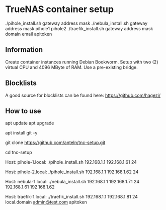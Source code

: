 # TrueNAS container setup

./pihole_install.sh gateway address mask
./nebula_install.sh gateway address mask pihole1 pihole2
./traefik_install.sh gateway address mask domain email apitoken

## Information

Create container instances running Debian Bookworm.
Setup with two (2) virtual CPU and 4096 MByte of RAM.
Use a pre-existing bridge.

## Blocklists

A good source for blocklists can be found here: <https://github.com/hagezi/>

## How to use

apt update
apt upgrade

apt install git -y

git clone <https://github.com/anteln/tnc-setup.git>

cd tnc-setup

Host: pihole-1.local:
./pihole_install.sh 192.168.1.1 192.168.1.61 24

Host: pihole-2.local:
./pihole_install.sh 192.168.1.1 192.168.1.62 24

Host: nebula-1.local:
./nebula_install.sh 192.168.1.1 192.168.1.71 24 192.168.1.61 192.168.1.62

Host: traefik-1.local:
./traefik_install.sh 192.168.1.1 192.168.1.81 24 local.domain <admin@test.com> apitoken

